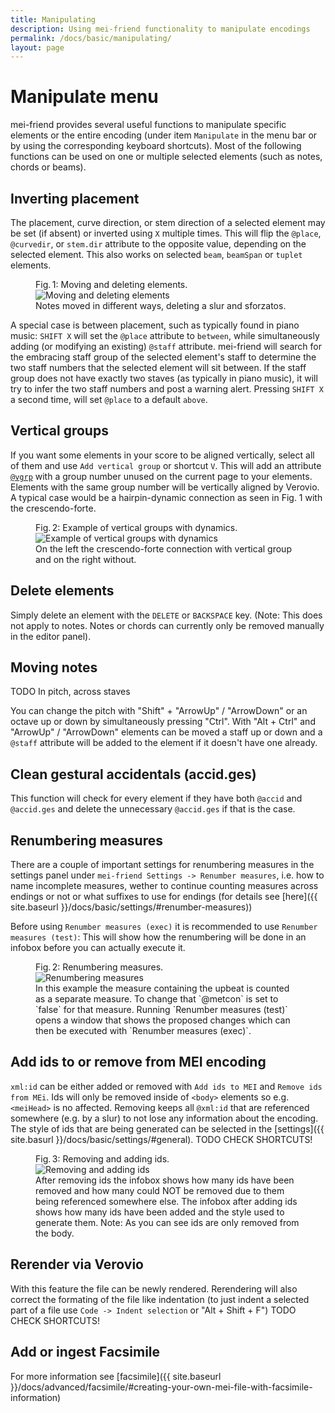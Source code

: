 ```yaml
---
title: Manipulating
description: Using mei-friend functionality to manipulate encodings
permalink: /docs/basic/manipulating/
layout: page
---
```

# Manipulate menu

mei-friend provides several useful functions to manipulate specific elements or the entire encoding (under item `Manipulate` in the menu bar or by using the corresponding keyboard shortcuts). Most of the following functions can be used on one or multiple selected elements (such as notes, chords or beams). 

## Inverting placement

The placement, curve direction, or stem direction of a selected element may be set (if absent) or inverted using `X` multiple times. This will flip the `@place`, `@curvedir`, or `stem.dir` attribute to the opposite value, depending on the selected element. This also works on selected `beam`, `beamSpan` or `tuplet` elements.

<figure class="figure">
    <div class="figure-title">Fig.&thinsp;1: Moving and deleting elements.</div>
        <img class="figure-img" src="{{ site.baseurl }}/assets/img/manipulating/move_delete.gif" 
            alt="Moving and deleting elements" />
    <figcaption class="figure-caption">Notes moved in different ways, deleting a slur and sforzatos.</figcaption>
</figure>

A special case is between placement, such as typically found in piano music: `SHIFT X` will set the `@place` attribute to `between`, while simultaneously adding (or modifying an existing) `@staff` attribute. mei-friend will search for the embracing staff group of the selected element's staff to determine the two staff numbers that the selected element will sit between. If the staff group does not have exactly two staves (as typically in piano music), it will try to infer the two staff numbers and post a warning alert. Pressing `SHIFT X` a second time, will set `@place` to a default `above`. 


## Vertical groups

If you want some elements in your score to be aligned vertically, select all of them and use `Add vertical group` or shortcut `V`. This will add an attribute [`@vgrp`](https://music-encoding.org/guidelines/v4/attribute-classes/att.verticalgroup.html) with a group number unused on the current page to your elements. Elements with the same group number will be vertically aligned by Verovio. A typical case would be a hairpin-dynamic connection as seen in Fig. 1 with the crescendo-forte. 

<figure class="halfwidth">
    <div class="figure-title">Fig.&thinsp;2: Example of vertical groups with dynamics.</div>
        <img class="figure-img" src="{{ site.baseurl }}/assets/img/manipulating/vgrps.PNG" 
            alt="Example of vertical groups with dynamics" />
    <figcaption class="figure-caption">On the left the crescendo-forte connection with vertical group and on the right without.</figcaption>
</figure>

## Delete elements

Simply delete an element with the `DELETE` or `BACKSPACE` key. (Note: This does not apply to notes. Notes or chords can currently only be removed manually in the editor panel).

## Moving notes

TODO In pitch, across staves

You can change the pitch with "Shift" + "ArrowUp" / "ArrowDown" or an octave up or down by simultaneously pressing "Ctrl".
With "Alt + Ctrl" and "ArrowUp" / "ArrowDown" elements can be moved a staff up or down and a `@staff` attribute will be added to the element if it doesn't have one already.

## Clean gestural accidentals (accid.ges)

This function will check for every element if they have both `@accid` and `@accid.ges` and delete the unnecessary `@accid.ges` if that is the case.

## Renumbering measures

There are a couple of important settings for renumbering measures in the settings panel under `mei-friend Settings -> Renumber measures`, i.e. how to name incomplete measures, wether to continue counting measures across endings or not or what suffixes to use for endings (for details see [here]({{ site.baseurl }}/docs/basic/settings/#renumber-measures))

Before using `Renumber measures (exec)` it is recommended to use `Renumber measures (test)`: This will show how the renumbering will be done in an infobox before you can actually execute it.

<figure class="figure">
    <div class="figure-title">Fig.&thinsp;2: Renumbering measures.</div>
        <img class="figure-img" src="{{ site.baseurl }}/assets/img/manipulating/renumber_measures.gif" 
            alt="Renumbering measures" />
    <figcaption class="figure-caption">In this example the measure containing the upbeat is counted as a separate measure. To change that `@metcon` is set to `false` for that measure. Running `Renumber measures (test)` opens a window that shows the proposed changes which can then be executed with `Renumber measures (exec)`.</figcaption>
</figure>


## Add ids to or remove from MEI encoding

`xml:id` can be either added or removed with `Add ids to MEI` and `Remove ids from MEi`. Ids will only be removed inside of `<body>` elements so e.g. `<meiHead>` is no affected. Removing keeps all `@xml:id` that are referenced somewhere (e.g. by a slur) to not lose any information about the encoding. The style of ids that are being generated can be selected in the [settings]({{ site.basurl }}/docs/basic/settings/#general). TODO CHECK SHORTCUTS!

<figure class="figure">
    <div class="figure-title">Fig.&thinsp;3: Removing and adding ids.</div>
        <img class="figure-img" src="{{ site.baseurl }}/assets/img/manipulating/ids.gif" 
            alt="Removing and adding ids" />
    <figcaption class="figure-caption">After removing ids the infobox shows how many ids have been removed and how many could NOT be removed due to them being referenced somewhere else. The infobox after adding ids shows how many ids have been added and the style used to generate them. Note: As you can see ids are only removed from the body.</figcaption>
</figure>

## Rerender via Verovio

With this feature the file can be newly rendered. Rerendering will also correct the formating of the file like indentation (to just indent a selected part of a file use `Code -> Indent selection` or "Alt + Shift + F") TODO CHECK SHORTCUTS!

## Add or ingest Facsimile

For more information see [facsimile]({{ site.baseurl }}/docs/advanced/facsimile/#creating-your-own-mei-file-with-facsimile-information)